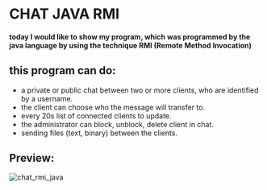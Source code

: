 # CHAT JAVA RMI


#### today I would like to show my program, which was programmed by the java language by using the technique RMI (Remote Method Invocation)

## this program can do:
- a private or public chat between two or more clients, who are identified by a username.
- the client can choose who the message will transfer to.
- every 20s list of connected clients to update.
- the administrator can block, unblock, delete client in chat.
- sending files (text, binary) between the clients.

## Preview:
![chat_rmi_java](https://raw.githubusercontent.com/ayoubridouani/chat_rmi_java/master/chat%20rmi.png "chat_rmi_java")


